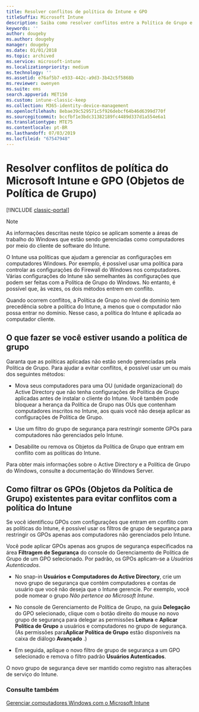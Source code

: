 ```yaml
---
title: Resolver conflitos de política do Intune e GPO
titleSuffix: Microsoft Intune
description: Saiba como resolver conflitos entre a Política de Grupo e as políticas de configuração do Intune.
keywords: ''
author: dougeby
ms.author: dougeby
manager: dougeby
ms.date: 01/01/2018
ms.topic: archived
ms.service: microsoft-intune
ms.localizationpriority: medium
ms.technology: ''
ms.assetid: e76af5b7-e933-442c-a9d3-3b42c5f5868b
ms.reviewer: owenyen
ms.suite: ems
search.appverid: MET150
ms.custom: intune-classic-keep
ms.collection: M365-identity-device-management
ms.openlocfilehash: 8ebae39c529571c5f926debcf64b46d6399d770f
ms.sourcegitcommit: bccfbf1e3bdc31382189fc4489d337d1a554e6a1
ms.translationtype: MTE75
ms.contentlocale: pt-BR
ms.lasthandoff: 07/03/2019
ms.locfileid: "67547948"
---
```

# <a name="resolve-group-policy-objects-gpo-and-microsoft-intune-policy-conflicts"></a>Resolver conflitos de política do Microsoft Intune e GPO (Objetos de Política de Grupo)

[!INCLUDE [classic-portal](includes/classic-portal.md)]

> [!NOTE]
> As informações descritas neste tópico se aplicam somente a áreas de trabalho do Windows que estão sendo gerenciadas como computadores por meio do cliente de software do Intune.

O Intune usa políticas que ajudam a gerenciar as configurações em computadores Windows. Por exemplo, é possível usar uma política para controlar as configurações do Firewall do Windows nos computadores. Várias configurações do Intune são semelhantes às configurações que podem ser feitas com a Política de Grupo do Windows. No entanto, é possível que, às vezes, os dois métodos entrem em conflito.

Quando ocorrem conflitos, a Política de Grupo no nível de domínio tem precedência sobre a política do Intune, a menos que o computador não possa entrar no domínio. Nesse caso, a política do Intune é aplicada ao computador cliente.

## <a name="what-to-do-if-you-are-using-group-policy"></a>O que fazer se você estiver usando a política de grupo
Garanta que as políticas aplicadas não estão sendo gerenciadas pela Política de Grupo. Para ajudar a evitar conflitos, é possível usar um ou mais dos seguintes métodos:

- Mova seus computadores para uma OU (unidade organizacional) do Active Directory que não tenha configurações de Política de Grupo aplicadas antes de instalar o cliente do Intune. Você também pode bloquear a herança da Política de Grupo nas OUs que contenham computadores inscritos no Intune, aos quais você não deseja aplicar as configurações de Política de Grupo.

- Use um filtro do grupo de segurança para restringir somente GPOs para computadores não gerenciados pelo Intune.

- Desabilite ou remova os Objetos da Política de Grupo que entram em conflito com as políticas do Intune.

Para obter mais informações sobre o Active Directory e a Política de Grupo do Windows, consulte a documentação do Windows Server.

## <a name="how-to-filter-existing-gpos-to-avoid-conflicts-with-intune-policy"></a>Como filtrar os GPOs (Objetos da Política de Grupo) existentes para evitar conflitos com a política do Intune
Se você identificou GPOs com configurações que entram em conflito com as políticas do Intune, é possível usar os filtros de grupo de segurança para restringir os GPOs apenas aos computadores não gerenciados pelo Intune.

<!--- ### Use WMI filters
WMI filters selectively apply GPOs to computers that satisfy the conditions of a query. To apply a WMI filter, deploy a WMI class instance to all PCs in the enterprise before you enroll any PCs in the Intune service.

#### To apply WMI filters to a GPO

1. Create a management object file by copying and pasting the following into a text file, and then saving it to a convenient location as **WIT.mof**. The file contains the WMI class instance that you deploy to PCs that you want to enroll in the Intune service.

    ```
    //Beginning of MOF file.
    #pragma classflags("forceupdate")
    #pragma namespace ("\\\\.\\Root")
    instance of __Namespace
    {
       Name = "WindowsIntune";
    };

    #pragma namespace ("\\\\.\\Root\\WindowsIntune")
    [
       Description("This class defines Microsoft Intune common properties")
    ]
    class WindowsIntune_ManagedNode
    {
       [ read, Description("This defines whether Microsoft Intune Policy is enabled"): DisableOverride ToSubClass ]
       boolean WindowsIntunePolicyEnabled;
       [ read, key, Description("This property defines the version." "Example: 1.0"): ToSubClass ]
       string Version;
    };

    instance of WindowsIntune_ManagedNode
    {
       Version = "1.0";
       WindowsIntunePolicyEnabled = 1;
    };
    ```

2. Use either a startup script or Group Policy to deploy the file. The following is the deployment command for the startup script. The WMI class instance must be deployed before you enroll client PCs in the Intune service.

    **C:/Windows/System32/Wbem/MOFCOMP &lt;path to MOF file&gt;\wit.mof**

3. Run either of the following commands to create the WMI filters, depending on whether the GPO you want to filter applies to PCs that are managed by using Intune or to PCs that are not managed by using Intune.

    - For GPOs that apply to PCs that are not managed by using Intune, use the following:

        ```
        Namespace:root\WindowsIntune
        Query:  SELECT WindowsIntunePolicyEnabled FROM WindowsIntune_ManagedNode WHERE WindowsIntunePolicyEnabled=0
        ```

    - For GPOs that apply to PCs that are managed by Intune, use the following:

        ```
        Namespace:root\WindowsIntune
        Query:  SELECT WindowsIntunePolicyEnabled FROM WindowsIntune_ManagedNode WHERE WindowsIntunePolicyEnabled=1
        ```

4. Edit the GPO in the Group Policy Management console to apply the WMI filter that you created in the previous step.

    - For GPOs that should apply only to PCs that you want to manage by using Intune, apply the filter **WindowsIntunePolicyEnabled=1**.

    - For GPOs that should apply only to PCs that you do not want to manage by using Intune, apply the filter **WindowsIntunePolicyEnabled=0**.

For more information about how to apply WMI filters in Group Policy, see the blog post [Security Filtering, WMI Filtering, and Item-level Targeting in Group Policy Preferences](http://go.microsoft.com/fwlink/?LinkId=177883). --->


Você pode aplicar GPOs apenas aos grupos de segurança especificados na área **Filtragem de Segurança** do console do Gerenciamento de Política de Grupo de um GPO selecionado. Por padrão, os GPOs aplicam-se a *Usuários Autenticados*.

- No snap-in **Usuários e Computadores do Active Directory**, crie um novo grupo de segurança que contém computadores e contas de usuário que você não deseja que o Intune gerencie. Por exemplo, você pode nomear o grupo *Não pertence ao Microsoft Intune*.

- No console de Gerenciamento de Política de Grupo, na guia **Delegação** do GPO selecionado, clique com o botão direito do mouse no novo grupo de segurança para delegar as permissões **Leitura** e **Aplicar Política de Grupo** a usuários e computadores no grupo de segurança. (As permissões para**Aplicar Política de Grupo** estão disponíveis na caixa de diálogo **Avançado** .)

- Em seguida, aplique o novo filtro de grupo de segurança a um GPO selecionado e remova o filtro padrão **Usuários Autenticados**.

O novo grupo de segurança deve ser mantido como registro nas alterações de serviço do Intune.

### <a name="see-also"></a>Consulte também
[Gerenciar computadores Windows com o Microsoft Intune](manage-windows-pcs-with-microsoft-intune.md)
